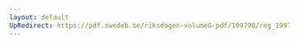 ```yaml
---
layout: default
UpRedirect: https://pdf.swedeb.se/riksdagen-volumeG-pdf/199798/reg_199798/reg_199798_0153.pdf
---
```

